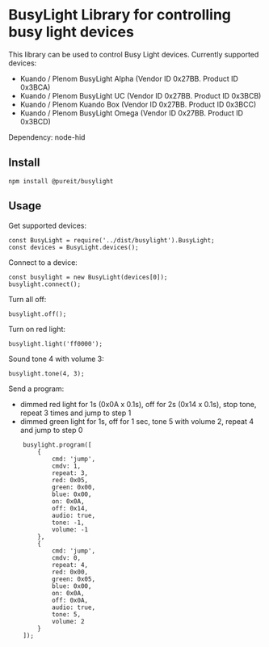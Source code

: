 # BusyLight Library for controlling busy light devices

This library can be used to control Busy Light devices. Currently supported devices:
- Kuando / Plenom BusyLight Alpha (Vendor ID 0x27BB. Product ID 0x3BCA)
- Kuando / Plenom BusyLight UC (Vendor ID 0x27BB. Product ID 0x3BCB)
- Kuando / Plenom Kuando Box (Vendor ID 0x27BB. Product ID 0x3BCC)
- Kuando / Plenom BusyLight Omega (Vendor ID 0x27BB. Product ID 0x3BCD)

Dependency: node-hid

## Install

```
npm install @pureit/busylight
```

## Usage

Get supported devices:
```
const BusyLight = require('../dist/busylight').BusyLight;
const devices = BusyLight.devices();
```

Connect to a device:
```
const busylight = new BusyLight(devices[0]);
busylight.connect();
```

Turn all off:
```
busylight.off();
```

Turn on red light:
```
busylight.light('ff0000');
```

Sound tone 4 with volume 3:
```
busylight.tone(4, 3);
```

Send a program:
- dimmed red light for 1s (0x0A x 0.1s), off for 2s (0x14 x 0.1s), stop tone, repeat 3 times and jump to step 1
- dimmed green light for 1s, off for 1 sec, tone 5 with volume 2, repeat 4 and jump to step 0
```
    busylight.program([
        {
            cmd: 'jump',
            cmdv: 1,
            repeat: 3,
            red: 0x05,
            green: 0x00,
            blue: 0x00,
            on: 0x0A,
            off: 0x14,
            audio: true,
            tone: -1,
            volume: -1
        },
        {
            cmd: 'jump',
            cmdv: 0,
            repeat: 4,
            red: 0x00,
            green: 0x05,
            blue: 0x00,
            on: 0x0A,
            off: 0x0A,
            audio: true,
            tone: 5,
            volume: 2
        }
    ]);
```
